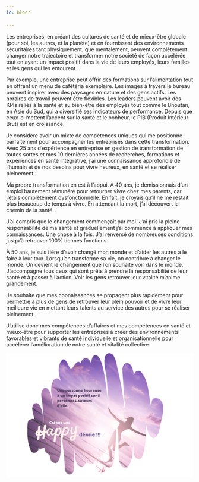 ```yaml
---
id: bloc7

---
```

Les entreprises, en créant des cultures de santé et de mieux-être globale (pour soi, les autres, et la planète) et en fournissant des environnements sécuritaires tant physiquement, que mentalement, peuvent complètement changer notre trajectoire et transformer notre société de façon accélérée tout en ayant un impact positif dans la vie de leurs employés, leurs familles et les gens qui les entourent.

Par exemple, une entreprise peut offrir des formations sur l’alimentation tout en offrant un menu de cafétéria exemplaire. Les images à travers le bureau peuvent inspirer avec des paysages en nature et des gens actifs. Les horaires de travail peuvent être flexibles. Les leaders peuvent avoir des KPIs reliés à la santé et au bien-être des employés tout comme le Bhoutan, en Asie du Sud, qui a diversifié ses indicateurs de performance. Depuis que ceux-ci mettent l’accent sur la santé et le bonheur, le PIB (Produit Intérieur Brut) est en croissance.

Je considère avoir un mixte de compétences uniques qui me positionne parfaitement pour accompagner les entreprises dans cette transformation. Avec 25 ans d’expérience en entreprise en gestion de transformation de toutes sortes et mes 10 dernières années de recherches, formations et expériences en santé intégrative, j’ai une connaissance approfondie de l’humain et de nos besoins pour vivre heureux, en santé et se réaliser pleinement.

Ma propre transformation en est à l’appui. À 40 ans, je démissionnais d’un emploi hautement rémunéré pour retourner vivre chez mes parents, car j’étais complètement dysfonctionnelle. En fait, je croyais qu’il ne me restait plus beaucoup de temps à vivre. En attendant la mort, j’ai découvert le chemin de la santé.

J’ai compris que le changement commençait par moi. J’ai pris la pleine responsabilité de ma santé et graduellement j’ai commencé à appliquer mes connaissances. Une chose à la fois. J’ai renversé de nombreuses conditions jusqu’à retrouver 100% de mes fonctions.

À 50 ans, je suis fière d’avoir changé mon monde et d’aider les autres à le faire à leur tour. Lorsqu’on transforme sa vie, on contribue à changer le monde. On devient le changement que l’on souhaite voir dans le monde. J’accompagne tous ceux qui sont prêts à prendre la responsabilité de leur santé et à passer à l’action. Voir les gens retrouver leur vitalité m’anime grandement.

Je souhaite que mes connaissances se propagent plus rapidement pour permettre à plus de gens de retrouver leur plein pouvoir et de vivre leur meilleure vie en mettant leurs talents au service des autres pour se réaliser pleinement.

J’utilise donc mes compétences d’affaires et mes compétences en santé et mieux-être pour supporter les entreprises à créer des environnements favorables et vibrants de santé individuelle et organisationnelle pour accélérer l’amélioration de notre santé et vitalité collective.

![](/uploads/copie-de-happydemie.png)